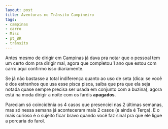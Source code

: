```yaml
---
layout: post
title: Aventuras no Trânsito Campineiro
tags:
- campinas
- carro
- Misc
- pt_BR
- trânsito
---
```

Antes mesmo de dirigir em Campinas já dava pra notar que o pessoal tem um certo dom pra dirigir mal, agora que completou 1 ano que estou com carro aqui confirmo isso diariamente.

Se já não bastasse a total indiferença quanto ao uso de seta (dica: se você é dos estranhos que usa esse pisca pisca, saiba que pra que ela seja notada quase sempre precisa ser usada em conjunto com a buzina), agora está na moda dirigir a noite com os faróis **apagados**.

Pareciam só coincidênia os 4 casos que presenciei nas 2 últimas semanas, mas só nessa semana já aconteceram mais 2 casos (e ainda é Terça). E o mais curioso é o sujeito ficar bravo quando você faz sinal pra que ele ligue a porcaria do farol.